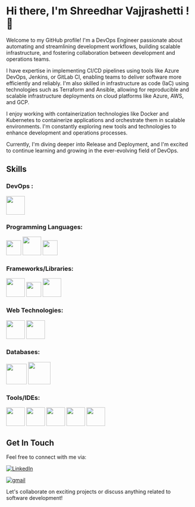# Hi there, I'm Shreedhar Vajjrashetti  ! 👋

Welcome to my GitHub profile! I'm a DevOps Engineer passionate about automating and streamlining development workflows, building scalable infrastructure, and fostering collaboration between development and operations teams.

I have expertise in implementing CI/CD pipelines using tools like Azure DevOps, Jenkins, or GitLab CI, enabling teams to deliver software more efficiently and reliably. I'm also skilled in infrastructure as code (IaC) using technologies such as Terraform and Ansible, allowing for reproducible and scalable infrastructure deployments on cloud platforms like Azure, AWS, and GCP.

I enjoy working with containerization technologies like Docker and Kubernetes to containerize applications and orchestrate them in scalable environments. I'm constantly exploring new tools and technologies to enhance development and operations processes.

Currently, I'm diving deeper into Release and Deployment, and I'm excited to continue learning and growing in the ever-evolving field of DevOps.

## Skills


### DevOps :
<code><img height="50" src="https://github.com/ShreedharVajjrashetti/demo/assets/164525339/b2f99ddb-718f-4641-bf66-aad55c18da1b"></code>


### Programming Languages:

<code><img height="40" src="https://github.com/ShreedharVajjrashetti/demo/assets/164525339/3754fb6c-d880-4d7d-853f-b7a4d08f7ca5"></code>
<code><img height="50" src="https://github.com/ShreedharVajjrashetti/demo/assets/164525339/25fd13f4-1224-46fb-872b-079188afd4da"></code>
<code><img height="40" src="https://github.com/ShreedharVajjrashetti/demo/assets/164525339/6b0d217c-2999-4718-bd36-11183769fcf7"></code>

### Frameworks/Libraries:
<code><img height="50" src="https://github.com/VINOD-V-A/about_me/assets/154583151/24565c5d-cc51-466e-835c-8cdcc622e764"></code>
<code><img height="40" src="https://github.com/VINOD-V-A/about_me/assets/154583151/069dd891-d464-4426-9312-1ffb29128334"></code>
<code><img height="50" src="https://github.com/VINOD-V-A/about_me/assets/154583151/6f0da901-3856-4efa-8490-691f0c2a75a8"></code>

### Web Technologies:
<code><img height="50" src="https://github.com/VINOD-V-A/about_me/assets/154583151/69948c4e-5b3e-4903-8270-958319e4a7c5"></code>
<code><img height="50" src="https://github.com/VINOD-V-A/about_me/assets/154583151/848e0f0c-0533-4e98-98b4-a07a5a97f1f8"></code>

### Databases:
<code><img height="55" src="https://github.com/VINOD-V-A/about_me/assets/154583151/49ad01e1-fd77-4557-a489-0e703ef3c085"></code>
<code><img height="60" src="https://github.com/VINOD-V-A/about_me/assets/154583151/a8a6e967-f0aa-4c88-b134-782facd5b037"></code>

### Tools/IDEs:
<code><img height="50" src="https://github.com/VINOD-V-A/about_me/assets/154583151/37fc80ac-7183-43f9-b39b-0ffb95ccfcd8"></code>
<code><img height="50" src="https://github.com/VINOD-V-A/about_me/assets/154583151/2247088f-97f5-4066-96d0-8ce3f1696526"></code>
<code><img height="50" src="https://github.com/VINOD-V-A/about_me/assets/154583151/287bb9e9-04fb-41f7-a36d-853b3838be18"></code>
<code><img height="50" src="https://github.com/VINOD-V-A/about_me/assets/154583151/07dc70aa-d75f-480b-aa8d-5c466178c2e3"></code>
<code><img height="50" src="https://github.com/VINOD-V-A/about_me/assets/154583151/a34d0212-db34-4c05-b307-df6d1f828021"></code>



## Get In Touch

Feel free to connect with me via:
<p> <a href="https://www.linkedin.com/in/shreedhar-vajjrashetti/"><img alt="LinkedIn" src="https://img.shields.io/badge/linkedin-%230077B5.svg?&style=for-the-badge&logo=linkedin&logoColor=white" /></a></p>
<p> <a href="mailto:shreedharshetti99@gmail.com"><i class="fa fa-envelope"></i> <img alt="gmail" src="https://img.shields.io/badge/Email-%230077B5.svg?&style=for-the-badge&logo=Mail&logoColor=white"></a> </p>

Let's collaborate on exciting projects or discuss anything related to software development!
